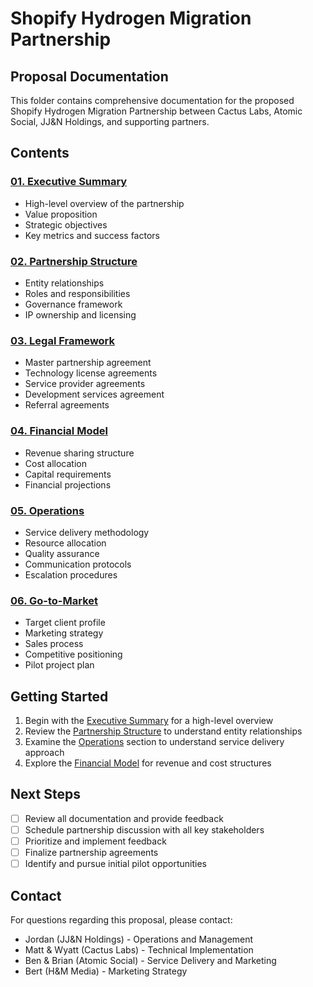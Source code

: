 # Shopify Hydrogen Migration Partnership
## Proposal Documentation

This folder contains comprehensive documentation for the proposed Shopify Hydrogen Migration Partnership between Cactus Labs, Atomic Social, JJ&N Holdings, and supporting partners.

## Contents

### [01. Executive Summary](01-executive-summary/README.md)
- High-level overview of the partnership
- Value proposition
- Strategic objectives
- Key metrics and success factors

### [02. Partnership Structure](02-partnership-structure/README.md)
- Entity relationships
- Roles and responsibilities
- Governance framework
- IP ownership and licensing

### [03. Legal Framework](03-legal-framework/README.md)
- Master partnership agreement
- Technology license agreements
- Service provider agreements
- Development services agreement
- Referral agreements

### [04. Financial Model](04-financial-model/README.md)
- Revenue sharing structure
- Cost allocation
- Capital requirements
- Financial projections

### [05. Operations](05-operations/README.md)
- Service delivery methodology
- Resource allocation
- Quality assurance
- Communication protocols
- Escalation procedures

### [06. Go-to-Market](06-go-to-market/README.md)
- Target client profile
- Marketing strategy
- Sales process
- Competitive positioning
- Pilot project plan

## Getting Started

1. Begin with the [Executive Summary](01-executive-summary/README.md) for a high-level overview
2. Review the [Partnership Structure](02-partnership-structure/README.md) to understand entity relationships
3. Examine the [Operations](05-operations/README.md) section to understand service delivery approach
4. Explore the [Financial Model](04-financial-model/README.md) for revenue and cost structures

## Next Steps

- [ ] Review all documentation and provide feedback
- [ ] Schedule partnership discussion with all key stakeholders
- [ ] Prioritize and implement feedback
- [ ] Finalize partnership agreements
- [ ] Identify and pursue initial pilot opportunities

## Contact

For questions regarding this proposal, please contact:
- Jordan (JJ&N Holdings) - Operations and Management
- Matt & Wyatt (Cactus Labs) - Technical Implementation
- Ben & Brian (Atomic Social) - Service Delivery and Marketing
- Bert (H&M Media) - Marketing Strategy 
